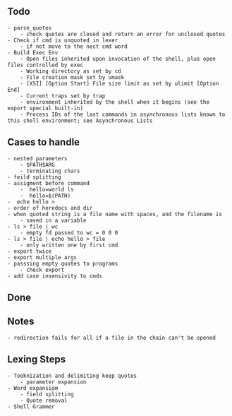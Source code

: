 ## Todo
	- parse_quotes 
    	- check quotes are closed and return an error for unclosed quotes
  	- Check if cmd is unquoted in lexer
    	- if not move to the nect cmd word
  	- Build Exec Env
    	- Open files inherited upon invocation of the shell, plus open files controlled by exec
    	- Working directory as set by cd
    	- File creation mask set by umask
    	- [XSI] [Option Start] File size limit as set by ulimit [Option End]
    	- Current traps set by trap
    	- environment inherited by the shell when it begins (see the export special built-in)
    	- Process IDs of the last commands in asynchronous lists known to this shell environment; see Asynchronous Lists
  
## Cases to handle
	- nested parameters
    	- $PATH$ARG
    	- terminating chars
  	- feild splitting
  	- assigment before command
    	-  hello=world ls
    	-  hello=$(PATH)
 	-  echo hello >
 	- order of heredocs and dir
 	- when quoted string is a file name with spaces, and the filename is
     	- saved in a variable
   	- ls > file | wc 
     	- empty fd passed to wc = 0 0 0 
   	- ls > file | echo hello > file
     	- only written one by first cmd
   	- export twice
   	- export multiple args
   	- passsing empty quotes to programs
     	- check export
   	- add case insensivity to cmds
## Done


## Notes
	- redirection fails for all if a file in the chain can't be opened


## Lexing Steps
	- Toeknization and delimiting keep quotes
    	- parameter expansion
	- Word expansiom
    	- field splitting
    	- Quote removal
	- Shell Grammer


